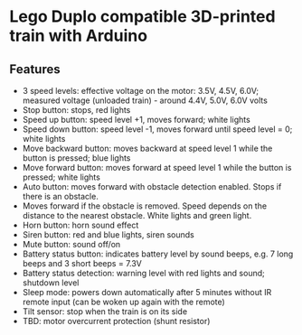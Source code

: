 # Lego Duplo compatible 3D-printed train with Arduino

## Features
- 3 speed levels: effective voltage on the motor: 3.5V, 4.5V, 6.0V; measured voltage (unloaded train) - around 4.4V, 5.0V, 6.0V volts
- Stop button: stops, red lights
- Speed up button: speed level +1, moves forward; white lights
- Speed down button: speed level -1, moves forward until speed level = 0; white lights
- Move backward button: moves backward at speed level 1 while the button is pressed; blue lights
- Move forward button: moves forward at speed level 1 while the button is pressed; white lights
- Auto button: moves forward with obstacle detection enabled. Stops if there is an obstacle.
-    Moves forward if the obstacle is removed. Speed depends on the distance to the nearest obstacle. White lights and green light.
- Horn button: horn sound effect
- Siren button: red and blue lights, siren sounds
- Mute button: sound off/on
- Battery status button: indicates battery level by sound beeps, e.g. 7 long beeps and 3 short beeps = 7.3V
- Battery status detection: warning level with red lights and sound; shutdown level
- Sleep mode: powers down automatically after 5 minutes without IR remote input (can be woken up again with the remote)
- Tilt sensor: stop when the train is on its side
- TBD: motor overcurrent protection (shunt resistor)
